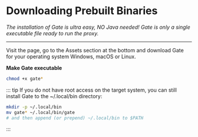# Downloading Prebuilt Binaries

_The installation of Gate is ultra easy, NO Java needed!
Gate is only a single executable file ready to run the proxy._

---

Visit the <VPButton text="Releases" href="https://github.com/minekube/gate/releases/latest"/> page, 
go to the Assets section at the bottom and download Gate for your operating system
Windows, macOS or Linux.

**Make Gate executable**

```sh console
chmod +x gate*
```

::: tip If you do not have root access on the target system, you can still install Gate to the ~/.local/bin directory:

```sh console
mkdir -p ~/.local/bin
mv gate* ~/.local/bin/gate
# and then append (or prepend) ~/.local/bin to $PATH
```

:::

